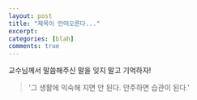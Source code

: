 ```yaml
---
layout: post
title: "제목이 안떠오른다..."
excerpt:
categories: [blah]
comments: true
---
```


교수님께서 말씀해주신 말을 잊지 말고 기억하자!

> '그 생활에 익숙해 지면 안 된다. 안주하면 습관이 된다.'